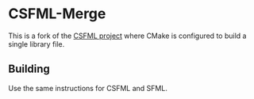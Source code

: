 
CSFML-Merge
================================================

This is a fork of the [CSFML project](https://github.com/SFML/CSFML) where CMake is configured to build a single library file.



Building
--------
Use the same instructions for CSFML and SFML.
